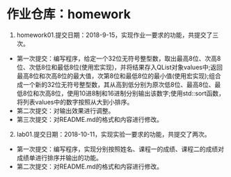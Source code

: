 # 作业仓库：homework
1. homework01.提交日期：2018-9-15，实现作业一要求的功能，共提交了三次。<br>
* 第一次提交：编写程序，给定一个32位无符号整型数，取出最高8位、次高8位、次低8位和最低8位(使用宏实现)，并将结果存入QList<qint8>对象values中;返回最高8位和次高8位的最大值，次第8位和最低8位的最小值(使用宏实现);组合成一个新的32位无符号整型数，其从高到低分别为原次低8位、最高8位、最低8位和次高8位，使用10进8制和16进制分别输出该数字;使用std::sort函数，将列表values中的数字按照从大到小排序。<br>
* 第二次提交：对输出效果进行调整。<br>
* 第三次提交：对README.md的格式和内容进行修改。<br>
2. lab01.提交日期：2018-10-11，实现实验一要求的功能，共提交了两次。<br>
* 第一次提交：编写程序，实现分别按照姓名、课程一的成绩、课程二的成绩对成绩单进行排序并输出的功能。<br>
* 第二次提交：对README.md的格式和内容进行修改。<br>
